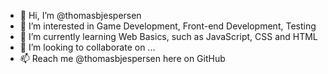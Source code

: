 - 👋 Hi, I’m @thomasbjespersen
- 👀 I’m interested in Game Development, Front-end Development, Testing
- 🌱 I’m currently learning Web Basics, such as JavaScript, CSS and HTML
- 💞️ I’m looking to collaborate on ...
- 📫 Reach me @thomasbjespersen here on GitHub

<!---
thomasbjespersen/thomasbjespersen is a ✨ special ✨ repository because its `README.md` (this file) appears on your GitHub profile.
You can click the Preview link to take a look at your changes.
--->
